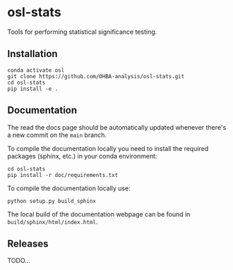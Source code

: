 # osl-stats
Tools for performing statistical significance testing.

## Installation

```
conda activate osl
git clone https://github.com/OHBA-analysis/osl-stats.git
cd osl-stats
pip install -e .
```

## Documentation

The read the docs page should be automatically updated whenever there's a new commit on the `main` branch.

To compile the documentation locally you need to install the required packages (sphinx, etc.) in your conda environment:
```
cd osl-stats
pip install -r doc/requirements.txt
```
To compile the documentation locally use:
```
python setup.py build_sphinx
```
The local build of the documentation webpage can be found in `build/sphinx/html/index.html`.

## Releases

TODO...
